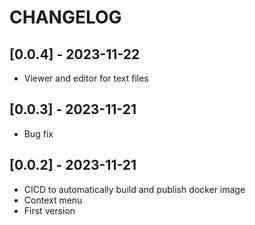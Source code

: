 # CHANGELOG

## [0.0.4] - 2023-11-22

- Viewer and editor for text files

## [0.0.3] - 2023-11-21

- Bug fix

## [0.0.2] - 2023-11-21

- CICD to automatically build and publish docker image
- Context menu
- First version